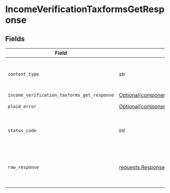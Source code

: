 # IncomeVerificationTaxformsGetResponse


## Fields

| Field                                                                                                                          | Type                                                                                                                           | Required                                                                                                                       | Description                                                                                                                    |
| ------------------------------------------------------------------------------------------------------------------------------ | ------------------------------------------------------------------------------------------------------------------------------ | ------------------------------------------------------------------------------------------------------------------------------ | ------------------------------------------------------------------------------------------------------------------------------ |
| `content_type`                                                                                                                 | *str*                                                                                                                          | :heavy_check_mark:                                                                                                             | HTTP response content type for this operation                                                                                  |
| `income_verification_taxforms_get_response`                                                                                    | [Optional[components.IncomeVerificationTaxformsGetResponse]](../../models/components/incomeverificationtaxformsgetresponse.md) | :heavy_minus_sign:                                                                                                             | OK                                                                                                                             |
| `plaid_error`                                                                                                                  | [Optional[components.PlaidError]](../../models/components/plaiderror.md)                                                       | :heavy_minus_sign:                                                                                                             | Error response.                                                                                                                |
| `status_code`                                                                                                                  | *int*                                                                                                                          | :heavy_check_mark:                                                                                                             | HTTP response status code for this operation                                                                                   |
| `raw_response`                                                                                                                 | [requests.Response](https://requests.readthedocs.io/en/latest/api/#requests.Response)                                          | :heavy_minus_sign:                                                                                                             | Raw HTTP response; suitable for custom response parsing                                                                        |